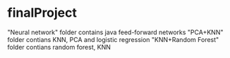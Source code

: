 # finalProject
"Neural network" folder contains java feed-forward networks
"PCA+KNN" folder contians KNN, PCA and logistic regression
"KNN+Random Forest" folder contians random forest, KNN